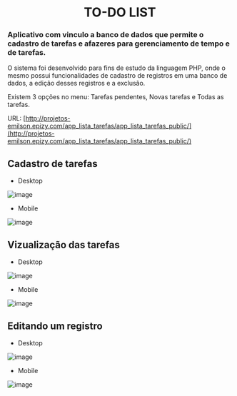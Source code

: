  <h1 align="center">TO-DO LIST</h1>
 
 ### Aplicativo com vinculo a banco de dados que permite o cadastro de tarefas e afazeres para gerenciamento de tempo e de tarefas.
 
 O sistema foi desenvolvido para fins de estudo da linguagem PHP, onde o mesmo possui funcionalidades de cadastro de registros em uma banco de dados,
 a edição desses registros e a exclusão.
 
 Existem 3 opções no menu: Tarefas pendentes, Novas tarefas e Todas as tarefas.
 
 
 URL: [http://projetos-emilson.epizy.com/app_lista_tarefas/app_lista_tarefas_public/](http://projetos-emilson.epizy.com/app_lista_tarefas/app_lista_tarefas_public/)
 
 ## Cadastro de tarefas 
 - Desktop
 
 ![image](https://user-images.githubusercontent.com/53051138/137628728-48c2cef9-f74e-4c20-9862-62d54c821381.png)
 
 - Mobile
 
![image](https://user-images.githubusercontent.com/53051138/137628736-dcd8a5dc-8be6-478c-bebc-375ff206ff2f.png)

## Vizualização das tarefas

- Desktop

![image](https://user-images.githubusercontent.com/53051138/137628828-b84f01e2-262e-44b8-8acf-ddff581bc84c.png)

- Mobile

![image](https://user-images.githubusercontent.com/53051138/137628822-96981091-fed4-41ac-9d9a-8a60f55cf7fd.png)


## Editando um registro

- Desktop

![image](https://user-images.githubusercontent.com/53051138/137628864-2f17a566-45ed-47fa-9977-5938460f522e.png)

- Mobile

![image](https://user-images.githubusercontent.com/53051138/137628873-571ae008-7a2b-4131-99f1-8e6f64856105.png)
